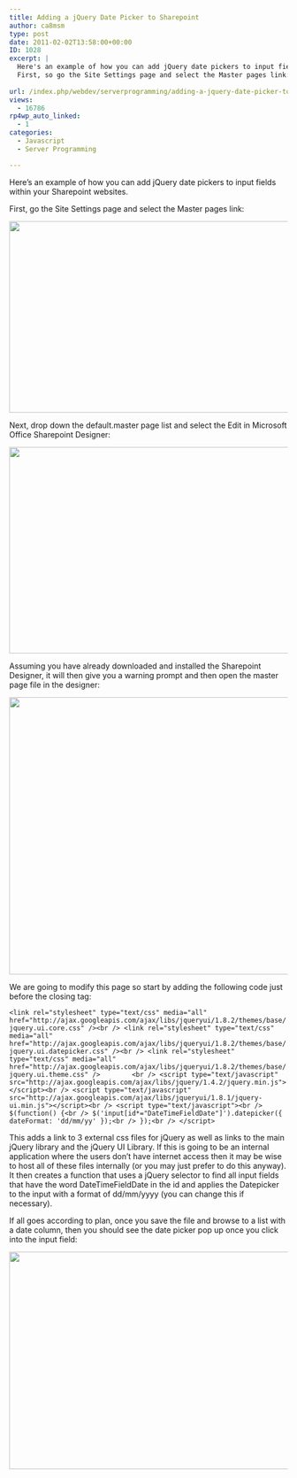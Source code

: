 ```yaml
---
title: Adding a jQuery Date Picker to Sharepoint
author: ca8msm
type: post
date: 2011-02-02T13:58:00+00:00
ID: 1028
excerpt: |
  Here's an example of how you can add jQuery date pickers to input fields within your Sharepoint websites.
  First, so go the Site Settings page and select the Master pages link:
   
url: /index.php/webdev/serverprogramming/adding-a-jquery-date-picker-to-sharepoint/
views:
  - 16786
rp4wp_auto_linked:
  - 1
categories:
  - Javascript
  - Server Programming

---
```

Here&#8217;s an example of how you can add jQuery date pickers to input fields within your Sharepoint websites.

First, go the Site Settings page and select the Master pages link:

<div class="image_block">
  <a href="/media/blogs/WebDev/SharepointCalendars/SharepointDatePicker1.jpg?mtime=1296660962"><img src="/wp-content/uploads/blogs/WebDev/SharepointCalendars/SharepointDatePicker1.jpg?mtime=1296660962" alt="" width="714" height="346" /></a>
</div>

Next, drop down the default.master page list and select the Edit in Microsoft Office Sharepoint Designer:

<div class="image_block">
  <a href="/media/blogs/WebDev/SharepointCalendars/SharepointDatePicker2.jpg?mtime=1296660982"><img src="/wp-content/uploads/blogs/WebDev/SharepointCalendars/SharepointDatePicker2.jpg?mtime=1296660982" alt="" width="585" height="373" /></a>
</div>

Assuming you have already downloaded and installed the Sharepoint Designer, it will then give you a warning prompt and then open the master page file in the designer:

<div class="image_block">
  <a href="/media/blogs/WebDev/SharepointCalendars/SharepointDatePicker3.jpg?mtime=1296660994"><img src="/wp-content/uploads/blogs/WebDev/SharepointCalendars/SharepointDatePicker3.jpg?mtime=1296660994" alt="" width="661" height="501" /></a>
</div>

We are going to modify this page so start by adding the following code just before the closing </HEAD> tag:

`<link rel="stylesheet" type="text/css" media="all" href="http://ajax.googleapis.com/ajax/libs/jqueryui/1.8.2/themes/base/jquery.ui.core.css" /><br /> <link rel="stylesheet" type="text/css" media="all" href="http://ajax.googleapis.com/ajax/libs/jqueryui/1.8.2/themes/base/jquery.ui.datepicker.css" /><br /> <link rel="stylesheet" type="text/css" media="all" href="http://ajax.googleapis.com/ajax/libs/jqueryui/1.8.2/themes/base/jquery.ui.theme.css" />        <br /> <script type="text/javascript" src="http://ajax.googleapis.com/ajax/libs/jquery/1.4.2/jquery.min.js"></script><br /> <script type="text/javascript" src="http://ajax.googleapis.com/ajax/libs/jqueryui/1.8.1/jquery-ui.min.js"></script><br /> <script type="text/javascript"><br /> $(function() {<br /> $('input[id*="DateTimeFieldDate"]').datepicker({ dateFormat: 'dd/mm/yy' });<br /> });<br /> </script>`

This adds a link to 3 external css files for jQuery as well as links to the main jQuery library and the jQuery UI Library. If this is going to be an internal application where the users don&#8217;t have internet access then it may be wise to host all of these files internally (or you may just prefer to do this anyway). It then creates a function that uses a jQuery selector to find all input fields that have the word DateTimeFieldDate in the id and applies the Datepicker to the input with a format of dd/mm/yyyy (you can change this if necessary).

If all goes according to plan, once you save the file and browse to a list with a date column, then you should see the date picker pop up once you click into the input field:

<div class="image_block">
  <a href="/media/blogs/WebDev/SharepointCalendars/SharepointDatePicker4.jpg?mtime=1296661003"><img src="/wp-content/uploads/blogs/WebDev/SharepointCalendars/SharepointDatePicker4.jpg?mtime=1296661003" alt="" width="622" height="393" /></a>
</div>